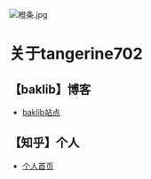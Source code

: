 ![橙条.jpg](https://i.loli.net/2020/09/09/WjhRJnru6L4ez29.jpg)
# **关于tangerine702**
## 【baklib】博客
 - [baklib站点](https://tchica.baklib.com/)  
 
## 【知乎】个人
 - [个人首页](https://www.zhihu.com/people/llsuinaiguo)
